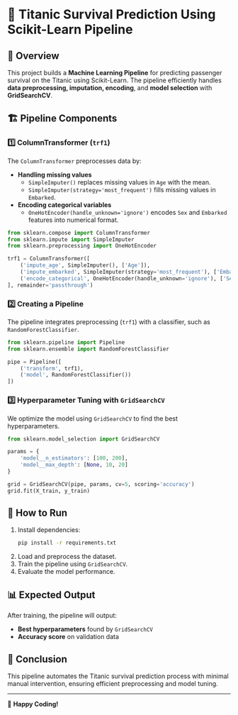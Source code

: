 # 🚢 Titanic Survival Prediction Using Scikit-Learn Pipeline

## 📌 Overview
This project builds a **Machine Learning Pipeline** for predicting passenger survival on the Titanic using Scikit-Learn. The pipeline efficiently handles **data preprocessing, imputation, encoding**, and **model selection** with **GridSearchCV**.

## 🏗️ Pipeline Components
### **1️⃣ ColumnTransformer (`trf1`)**
The `ColumnTransformer` preprocesses data by:
- **Handling missing values**
  - `SimpleImputer()` replaces missing values in `Age` with the mean.
  - `SimpleImputer(strategy='most_frequent')` fills missing values in `Embarked`.
- **Encoding categorical variables**
  - `OneHotEncoder(handle_unknown='ignore')` encodes `Sex` and `Embarked` features into numerical format.

```python
from sklearn.compose import ColumnTransformer
from sklearn.impute import SimpleImputer
from sklearn.preprocessing import OneHotEncoder

trf1 = ColumnTransformer([
    ('impute_age', SimpleImputer(), ['Age']),
    ('impute_embarked', SimpleImputer(strategy='most_frequent'), ['Embarked']),
    ('encode_categorical', OneHotEncoder(handle_unknown='ignore'), ['Sex', 'Embarked'])
], remainder='passthrough')
```

### **2️⃣ Creating a Pipeline**
The pipeline integrates preprocessing (`trf1`) with a classifier, such as `RandomForestClassifier`.

```python
from sklearn.pipeline import Pipeline
from sklearn.ensemble import RandomForestClassifier

pipe = Pipeline([
    ('transform', trf1),
    ('model', RandomForestClassifier())
])
```

### **3️⃣ Hyperparameter Tuning with `GridSearchCV`**
We optimize the model using `GridSearchCV` to find the best hyperparameters.

```python
from sklearn.model_selection import GridSearchCV

params = {
    'model__n_estimators': [100, 200],
    'model__max_depth': [None, 10, 20]
}

grid = GridSearchCV(pipe, params, cv=5, scoring='accuracy')
grid.fit(X_train, y_train)
```

## 🚀 How to Run
1. Install dependencies:  
   ```bash
   pip install -r requirements.txt
   ```
2. Load and preprocess the dataset.
3. Train the pipeline using `GridSearchCV`.
4. Evaluate the model performance.

## 📊 Expected Output
After training, the pipeline will output:
- **Best hyperparameters** found by `GridSearchCV`
- **Accuracy score** on validation data

## 📜 Conclusion
This pipeline automates the Titanic survival prediction process with minimal manual intervention, ensuring efficient preprocessing and model tuning.

---
🚀 **Happy Coding!**

